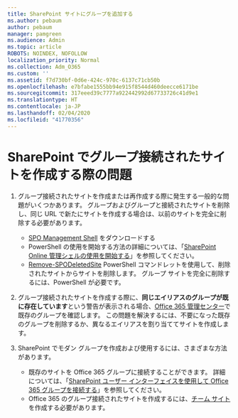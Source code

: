 ```yaml
---
title: SharePoint サイトにグループを追加する
ms.author: pebaum
author: pebaum
manager: pamgreen
ms.audience: Admin
ms.topic: article
ROBOTS: NOINDEX, NOFOLLOW
localization_priority: Normal
ms.collection: Adm_O365
ms.custom: ''
ms.assetid: f7d730bf-0d6e-424c-970c-6137c71cb50b
ms.openlocfilehash: e7bfabe1555bb94e915f8544d460deecce6171be
ms.sourcegitcommit: 317eeed39c7777a922442992d67733726c41d9e1
ms.translationtype: HT
ms.contentlocale: ja-JP
ms.lasthandoff: 02/04/2020
ms.locfileid: "41770356"
---
```

# <a name="issues-when-creating-a-group-connected-site-in-sharepoint"></a>SharePoint でグループ接続されたサイトを作成する際の問題

1. グループ接続されたサイトを作成または再作成する際に発生する一般的な問題がいくつかあります。
グループおよびグループと接続されたサイトを削除し、同じ URL で新たにサイトを作成する場合は、以前のサイトを完全に削除する必要があります。

   - [SPO Management Shell](https://support.office.com/article/introduction-to-the-sharepoint-online-management-shell-c16941c3-19b4-4710-8056-34c034493429) をダウンロードする
   - PowerShell の使用を開始する方法の詳細については、「[SharePoint Online 管理シェルの使用を開始する](https://docs.microsoft.com/powershell/module/sharepoint-online/remove-sposite)」を参照してください。
   - [Remove-SPODeletedSite](https://docs.microsoft.com/powershell/module/sharepoint-online/remove-sposite?view=sharepoint-ps) PowerShell コマンドレットを使用して、削除されたサイトからサイトを削除します。 グループ サイトを完全に削除するには、PowerShell が必要です。

1. グループ接続されたサイトを作成する際に、**同じエイリアスのグループが既に存在しています**という警告が表示される場合、[Office 365 管理センター](https://admin.microsoft.com/AdminPortal/Home#/groups)で既存のグループを確認します。 この問題を解決するには、不要になった既存のグループを削除するか、異なるエイリアスを割り当ててサイトを作成します。

1. SharePoint でモダン グループを作成および使用するには、さまざまな方法があります。

   - 既存のサイトを Office 365 グループに接続することができます。 詳細については、「[SharePoint ユーザー インターフェイスを使用して Office 365 グループを接続する](https://docs.microsoft.com/sharepoint/dev/transform/modernize-connect-to-office365-group#connect-an-office-365-group-using-the-sharepoint-user-interface)」を参照してください。
   - Office 365 のグループ接続されたサイトを作成するには、[チーム サイト](https://admin.microsoft.com/sharepoint)を作成する必要があります。
